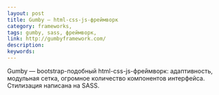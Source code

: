 ```yaml
---
layout: post
title: Gumby — html-css-js-фреймворк
category: frameworks, 
tags: gumby, sass, фреймворк, 
link: http://gumbyframework.com/
description: 
keywords: 
---
```


<p>Gumby — bootstrap-подобный html-css-js-фреймворк: адаптивность, модульная сетка, огромное количество компонентов интерфейса. Стилизация написана на SASS.</p>
